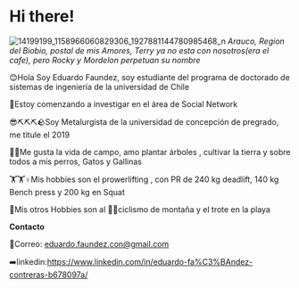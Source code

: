# Hi there!

![14199199_1158966060829306_1927881144780985468_n](https://user-images.githubusercontent.com/128973647/228621398-a9b3a2e5-9601-4eb8-8d7f-2f5d8b0f8caf.jpg)
                 *Arauco, Region del Biobio, postal de mis Amores, Terry ya no esta con nosotros(era el cafe), pero Rocky y Mordelon perpetuan su nombre*



😊Hola Soy Eduardo Faundez, soy estudiante del programa de doctorado de sistemas de ingeniería   de la universidad de Chile

🐬Estoy comenzando a investigar en el área de Social Network

😎⛏️⛏️⛏️🪨Soy Metalurgista de la universidad de concepción de pregrado, me titule el 2019

👩‍🌾Me gusta la vida de campo, amo plantar árboles , cultivar la tierra y sobre todos  a mis perros, Gatos y Gallinas

🏋️‍🏋️♀️Mis hobbies son el prowerlifting , con PR de 240 kg deadlift, 140 kg Bench press y 200 kg en Squat 

🗻Mis otros Hobbies son  al 🚵‍♂️ciclismo de  montaña  y el trote  en la playa


**Contacto**

📧Correo: eduardo.faundez.con@gmail.com

➡️linkedin:https://www.linkedin.com/in/eduardo-fa%C3%BAndez-contreras-b678097a/





